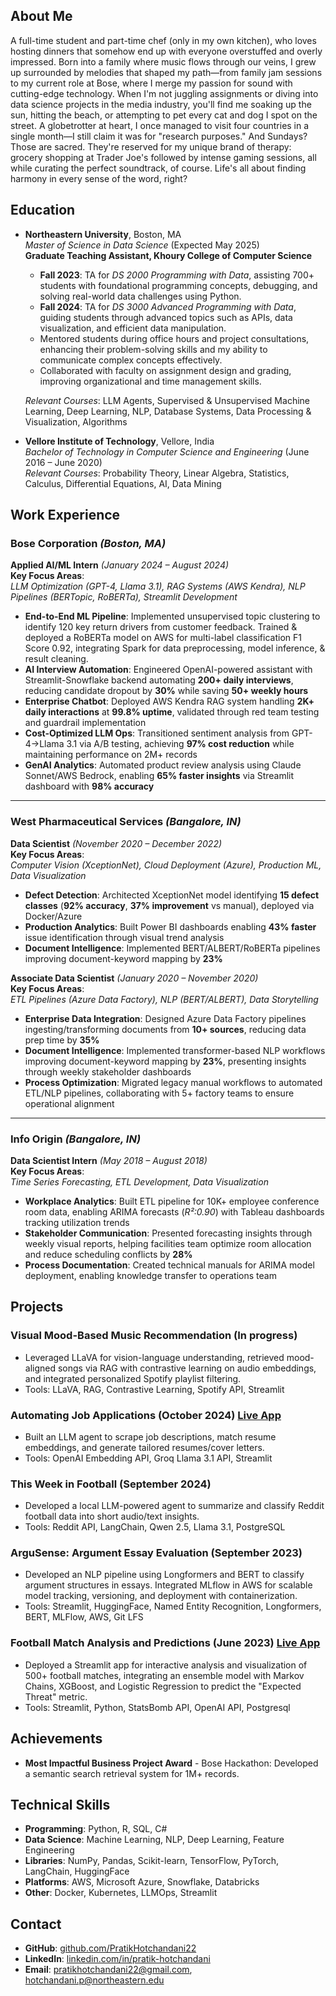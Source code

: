 ## About Me
A full-time student and part-time chef (only in my own kitchen), who loves hosting dinners that somehow end up with everyone overstuffed and overly impressed. Born into a family where music flows through our veins, I grew up surrounded by melodies that shaped my path—from family jam sessions to my current role at Bose, where I merge my passion for sound with cutting-edge technology.
When I'm not juggling assignments or diving into data science projects in the media industry, you'll find me soaking up the sun, hitting the beach, or attempting to pet every cat and dog I spot on the street. A globetrotter at heart, I once managed to visit four countries in a single month—I still claim it was for "research purposes."
And Sundays? Those are sacred. They're reserved for my unique brand of therapy: grocery shopping at Trader Joe's followed by intense gaming sessions, all while curating the perfect soundtrack, of course. Life's all about finding harmony in every sense of the word, right?


## Education
- **Northeastern University**, Boston, MA  
  *Master of Science in Data Science* (Expected May 2025)  
  **Graduate Teaching Assistant, Khoury College of Computer Science**  
  - **Fall 2023**: TA for *DS 2000 Programming with Data*, assisting 700+ students with foundational programming concepts, debugging, and solving real-world data challenges using Python.  
  - **Fall 2024**: TA for *DS 3000 Advanced Programming with Data*, guiding students through advanced topics such as APIs, data visualization, and efficient data manipulation.  
  - Mentored students during office hours and project consultations, enhancing their problem-solving skills and my ability to communicate complex concepts effectively.  
  - Collaborated with faculty on assignment design and grading, improving organizational and time management skills.  

  *Relevant Courses*: LLM Agents, Supervised & Unsupervised Machine Learning, Deep Learning, NLP, Database Systems, Data Processing & Visualization, Algorithms  


- **Vellore Institute of Technology**, Vellore, India  
  *Bachelor of Technology in Computer Science and Engineering* (June 2016 – June 2020)  
  *Relevant Courses*: Probability Theory, Linear Algebra, Statistics, Calculus, Differential Equations, AI, Data Mining 

## Work Experience

### **Bose Corporation**  *(Boston, MA)* 
**Applied AI/ML Intern** *(January 2024 – August 2024)*  
**Key Focus Areas**:  
*LLM Optimization (GPT-4, Llama 3.1), RAG Systems (AWS Kendra), NLP Pipelines (BERTopic, RoBERTa), Streamlit Development*

- **End-to-End ML Pipeline**:	Implemented unsupervised topic clustering to identify 120 key return drivers from customer feedback. Trained & deployed a RoBERTa model on AWS for multi-label classification F1 Score 0.92, integrating Spark for data preprocessing, model inference, & result cleaning. 
- **AI Interview Automation**: Engineered OpenAI-powered assistant with Streamlit-Snowflake backend automating **200+ daily interviews**, reducing candidate dropout by **30%** while saving **50+ weekly hours**
- **Enterprise Chatbot**: Deployed AWS Kendra RAG system handling **2K+ daily interactions** at **99.8% uptime**, validated through red team testing and guardrail implementation
- **Cost-Optimized LLM Ops**: Transitioned sentiment analysis from GPT-4→Llama 3.1 via A/B testing, achieving **97% cost reduction** while maintaining performance on 2M+ records
- **GenAI Analytics**: Automated product review analysis using Claude Sonnet/AWS Bedrock, enabling **65% faster insights** via Streamlit dashboard with **98% accuracy**

---

### **West Pharmaceutical Services** *(Bangalore, IN)*  
**Data Scientist** *(November 2020 – December 2022)*  
**Key Focus Areas**:  
*Computer Vision (XceptionNet), Cloud Deployment (Azure), Production ML, Data Visualization*

- **Defect Detection**: Architected XceptionNet model identifying **15 defect classes** (**92% accuracy**, **37% improvement** vs manual), deployed via Docker/Azure
- **Production Analytics**: Built Power BI dashboards enabling **43% faster** issue identification through visual trend analysis
- **Document Intelligence**: Implemented BERT/ALBERT/RoBERTa pipelines improving document-keyword mapping by **23%**

**Associate Data Scientist** *(January 2020 – November 2020)*  
**Key Focus Areas**:  
*ETL Pipelines (Azure Data Factory), NLP (BERT/ALBERT), Data Storytelling*

- **Enterprise Data Integration**: Designed Azure Data Factory pipelines ingesting/transforming documents from **10+ sources**, reducing data prep time by **35%**
- **Document Intelligence**: Implemented transformer-based NLP workflows improving document-keyword mapping by **23%**, presenting insights through weekly stakeholder dashboards
- **Process Optimization**: Migrated legacy manual workflows to automated ETL/NLP pipelines, collaborating with 5+ factory teams to ensure operational alignment

---

### **Info Origin** *(Bangalore, IN)*  
**Data Scientist Intern** *(May 2018 – August 2018)*  
**Key Focus Areas**:  
*Time Series Forecasting, ETL Development, Data Visualization*

- **Workplace Analytics**: Built ETL pipeline for 10K+ employee conference room data, enabling ARIMA forecasts (*R²:0.90*) with Tableau dashboards tracking utilization trends
- **Stakeholder Communication**: Presented forecasting insights through weekly visual reports, helping facilities team optimize room allocation and reduce scheduling conflicts by **28%**
- **Process Documentation**: Created technical manuals for ARIMA model deployment, enabling knowledge transfer to operations team

## Projects
### Visual Mood-Based Music Recommendation (In progress)
- Leveraged LLaVA for vision-language understanding, retrieved mood-aligned songs via RAG with contrastive learning on audio embeddings, and integrated personalized Spotify playlist filtering.
- Tools: LLaVA, RAG, Contrastive Learning, Spotify API, Streamlit 

### Automating Job Applications (October 2024) [Live App](https://promatchanalytics.streamlit.app)
- Built an LLM agent to scrape job descriptions, match resume embeddings, and generate tailored resumes/cover letters.
- Tools: OpenAI Embedding API, Groq Llama 3.1 API, Streamlit


### This Week in Football (September 2024)
- Developed a local LLM-powered agent to summarize and classify Reddit football data into short audio/text insights.
- Tools: Reddit API, LangChain, Qwen 2.5, Llama 3.1, PostgreSQL


### ArguSense: Argument Essay Evaluation (September 2023)
- Developed an NLP pipeline using Longformers and BERT to classify argument structures in essays. Integrated MLflow in AWS for scalable model tracking, versioning, and deployment with containerization.
- Tools: Streamlit, HuggingFace, Named Entity Recognition, Longformers, BERT, MLFlow, AWS, Git LFS

  
### Football Match Analysis and Predictions (June 2023) [Live App](https://barca-ds.streamlit.app) 
- Deployed a Streamlit app for interactive analysis and visualization of 500+ football matches, integrating an ensemble model with Markov Chains, XGBoost, and Logistic Regression to predict the "Expected Threat" metric.  
- Tools: Streamlit, Python, StatsBomb API, OpenAI API, Postgresql

## Achievements
- **Most Impactful Business Project Award** - Bose Hackathon: Developed a semantic search retrieval system for 1M+ records.

## Technical Skills
- **Programming**: Python, R, SQL, C#  
- **Data Science**: Machine Learning, NLP, Deep Learning, Feature Engineering  
- **Libraries**: NumPy, Pandas, Scikit-learn, TensorFlow, PyTorch, LangChain, HuggingFace  
- **Platforms**: AWS, Microsoft Azure, Snowflake, Databricks  
- **Other**: Docker, Kubernetes, LLMOps, Streamlit  

## Contact
- **GitHub**: [github.com/PratikHotchandani22](https://github.com/PratikHotchandani22)  
- **LinkedIn**: [linkedin.com/in/pratik-hotchandani](https://linkedin.com/in/pratik-hotchandani)  
- **Email**: pratikhotchandani22@gmail.com, hotchandani.p@northeastern.edu 
